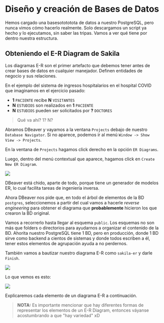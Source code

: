 # Diseño y creación de Bases de Datos

Hemos cargado una basesotototota de datos a nuestro PostgreSQL, pero nunca vimos cómo hacerlo realmente. Solo descargamos un script ya hecho y lo ejecutamos, sin saber las tripas. Vamos a ver qué tiene por dentro nuestra estructura.

## Obteniendo el E-R Diagram de Sakila

Los diagramas E-R son el primer artefacto que debemos tener antes de crear bases de datos en cualquier manejador. Definen entidades de negocio y sus relaciones.

En el ejemplo del sistema de ingresos hospitalarios en el hospital COVID que imaginamos en el ejercicio pasado:

- **1** `PACIENTE` recibe **N** `VISITANTES`
- **N** `ESTUDIOS` son realizados en **1** `PACIENTE`
- **N** `ESTUDIOS` pueden ser solicitados por **?** `DOCTORES`

> Qué va ahí? 1? N?

Abramos DBeaver y vayamos a la ventana `Projects` debajo de nuestro `Database Navigator`. Si no aparece, podemos ir al menú `Window -> Show View -> Projects`.

En la ventana de `Projects` hagamos click derecho en la opción `ER Diagrams`.

Luego, dentro del menú contextual que aparece, hagamos click en `Create New ER Diagram`.

![](https://imgur.com/rLPgNbR.png)

DBeaver está chido, aparte de todo, porque tiene un generador de modelos ER, lo cual facilita tareas de ingeniería inversa.

Ahora DBeaver nos pide que, en todo el árbol de elementos de la BD `postgres`, seleccionemos a partir del cual vamos a hacerle _reverse engineering_ para obtener el diagrama que **probablemente** hicieron los que crearon la BD original.

Vamos a recorrerlo hasta llegar al esquema `public`. Los esquemas no son más que folders o directorios para ayudarnos a organizar el contenido de la BD. Ahorita nuestro PostgreSQL tiene 1 BD, pero en producción, donde 1 BD sirve como backend a cientos de sistemas y donde todos escriben a él, tener estos elementos de agrupación ayuda a no perdernos.
 
También vamos a bautizar nuestro diagrama E-R como `sakila-er` y darle `Finish`.

![](https://imgur.com/ZflCCJJ.png)

Lo que vemos es esto:

![](https://imgur.com/nDXLA2D.png)

Explicaremos cada elemento de un diagrama E-R a continuación.

> **NOTA:** Es importante mencionar que hay diferentes formas de representar los elementos de un E-R Diagram, entonces váyanse acostumbrando a que "hay variedad" xD






